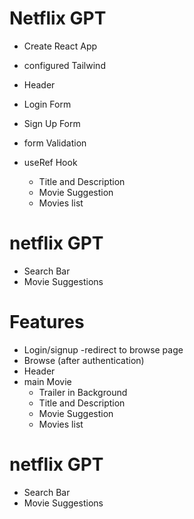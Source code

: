 # Netflix GPT
-  Create React App
- configured Tailwind
- Header
- Login Form
- Sign Up Form
- form Validation
- useRef Hook

  - Title and Description
  - Movie Suggestion
  - Movies list 
# netflix GPT
-  Search Bar
-  Movie Suggestions

# Features
- Login/signup
-redirect to browse page 
- Browse (after authentication)
- Header 
- main Movie
  - Trailer in Background 
  - Title and Description
  - Movie Suggestion
  - Movies list 
# netflix GPT
-  Search Bar
-  Movie Suggestions

